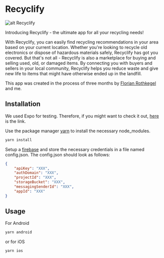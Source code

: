 # Recyclify

![alt Recyclify](https://public-files.gumroad.com/qgcr6qffgh6hbnu39kg77fcmzef4)

Introducing Recyclify - the ultimate app for all your recycling needs! 

With Recyclify, you can easily find recycling recommendations in your area based on your current location. Whether you're looking to recycle old electronics or dispose of hazardous materials safely, Recyclify has got you covered. But that's not all - Recyclify is also a marketplace for buying and selling used, old, or damaged items. By connecting you with buyers and sellers in your local community, Recyclify helps you reduce waste and give new life to items that might have otherwise ended up in the landfill.

This app was created in the process of three months by [Florian Rothkegel](https://github.com/FlorianRothkegel) and me.

## Installation
We used Expo for testing. Therefore, if you might want to check it out, [here](https://docs.expo.dev/get-started/installation/) is the link.

Use the package manager [yarn](https://yarnpkg.com/) to install the necessary node_modules.

```bash
yarn install
```

Setup a [firebase](https://cloud.google.com/firestore/docs/client/get-firebaseaccount) and store the necessary credentials in a file named config.json. 
The config.json should look as follows:

```json
{
    "apiKey": "XXX",
    "authDomain": "XXX",
    "projectId": "XXX",
    "storageBucket": "XXX",
    "messagingSenderId": "XXX",
    "appId": "XXX"
}
```

## Usage

For Android
```bash
yarn android
```
or for iOS
```bash
yarn ios
```
